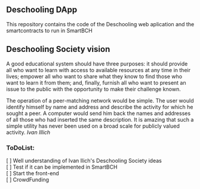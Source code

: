 ## Deschooling DApp

This repository contains the code of the Deschooling web aplication and the smartcontracts to run in SmartBCH

## Deschooling Society vision
A good educational system should have three purposes: it should provide all who want to learn with access to available resources at any time in their lives;
empower all who want to share what they know to find those who want to learn it from them; and, finally,
furnish all who want to present an issue to the public with the opportunity to make their challenge known.

The operation of a peer-matching network would be simple.
The user would identify himself by name and address and describe the activity for which he sought a peer.
A computer would send him back the names and addresses of all those who had inserted the same description.
It is amazing that such a simple utility has never been used on a broad scale for publicly valued activity.
*Ivan Illich*

### ToDoList:

[ ] Well understanding of Ivan Ilich's Deschooling Society ideas \
[ ] Test if it can be implemented in SmartBCH \
[ ] Start the front-end \
[ ] CrowdFunding



